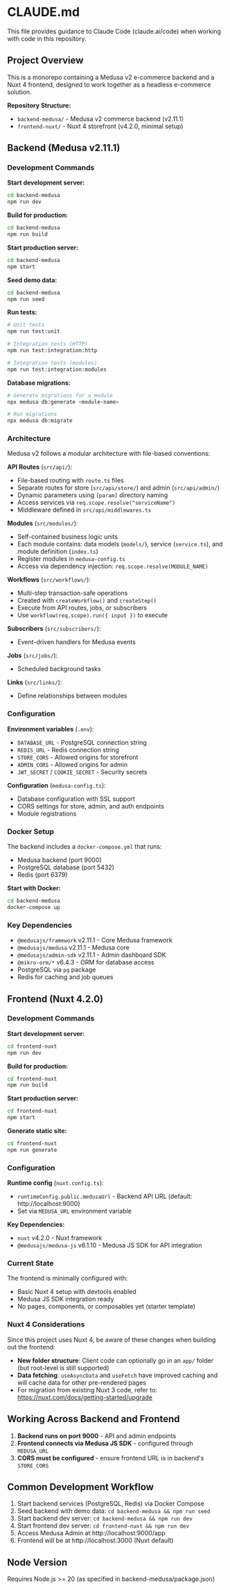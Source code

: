 # CLAUDE.md

This file provides guidance to Claude Code (claude.ai/code) when working with code in this repository.

## Project Overview

This is a monorepo containing a Medusa v2 e-commerce backend and a Nuxt 4 frontend, designed to work together as a headless e-commerce solution.

**Repository Structure:**
- `backend-medusa/` - Medusa v2 commerce backend (v2.11.1)
- `frontend-nuxt/` - Nuxt 4 storefront (v4.2.0, minimal setup)

## Backend (Medusa v2.11.1)

### Development Commands

**Start development server:**
```bash
cd backend-medusa
npm run dev
```

**Build for production:**
```bash
cd backend-medusa
npm run build
```

**Start production server:**
```bash
cd backend-medusa
npm start
```

**Seed demo data:**
```bash
cd backend-medusa
npm run seed
```

**Run tests:**
```bash
# Unit tests
npm run test:unit

# Integration tests (HTTP)
npm run test:integration:http

# Integration tests (modules)
npm run test:integration:modules
```

**Database migrations:**
```bash
# Generate migrations for a module
npx medusa db:generate <module-name>

# Run migrations
npx medusa db:migrate
```

### Architecture

Medusa v2 follows a modular architecture with file-based conventions:

**API Routes** (`src/api/`):
- File-based routing with `route.ts` files
- Separate routes for store (`src/api/store/`) and admin (`src/api/admin/`)
- Dynamic parameters using `[param]` directory naming
- Access services via `req.scope.resolve("serviceName")`
- Middleware defined in `src/api/middlewares.ts`

**Modules** (`src/modules/`):
- Self-contained business logic units
- Each module contains: data models (`models/`), service (`service.ts`), and module definition (`index.ts`)
- Register modules in `medusa-config.ts`
- Access via dependency injection: `req.scope.resolve(MODULE_NAME)`

**Workflows** (`src/workflows/`):
- Multi-step transaction-safe operations
- Created with `createWorkflow()` and `createStep()`
- Execute from API routes, jobs, or subscribers
- Use `workflow(req.scope).run({ input })` to execute

**Subscribers** (`src/subscribers/`):
- Event-driven handlers for Medusa events

**Jobs** (`src/jobs/`):
- Scheduled background tasks

**Links** (`src/links/`):
- Define relationships between modules

### Configuration

**Environment variables** (`.env`):
- `DATABASE_URL` - PostgreSQL connection string
- `REDIS_URL` - Redis connection string
- `STORE_CORS` - Allowed origins for storefront
- `ADMIN_CORS` - Allowed origins for admin
- `JWT_SECRET` / `COOKIE_SECRET` - Security secrets

**Configuration** (`medusa-config.ts`):
- Database configuration with SSL support
- CORS settings for store, admin, and auth endpoints
- Module registrations

### Docker Setup

The backend includes a `docker-compose.yml` that runs:
- Medusa backend (port 9000)
- PostgreSQL database (port 5432)
- Redis (port 6379)

**Start with Docker:**
```bash
cd backend-medusa
docker-compose up
```

### Key Dependencies

- `@medusajs/framework` v2.11.1 - Core Medusa framework
- `@medusajs/medusa` v2.11.1 - Medusa core
- `@medusajs/admin-sdk` v2.11.1 - Admin dashboard SDK
- `@mikro-orm/*` v6.4.3 - ORM for database access
- PostgreSQL via `pg` package
- Redis for caching and job queues

## Frontend (Nuxt 4.2.0)

### Development Commands

**Start development server:**
```bash
cd frontend-nuxt
npm run dev
```

**Build for production:**
```bash
cd frontend-nuxt
npm run build
```

**Start production server:**
```bash
cd frontend-nuxt
npm start
```

**Generate static site:**
```bash
cd frontend-nuxt
npm run generate
```

### Configuration

**Runtime config** (`nuxt.config.ts`):
- `runtimeConfig.public.medusaUrl` - Backend API URL (default: http://localhost:9000)
- Set via `MEDUSA_URL` environment variable

**Key Dependencies:**
- `nuxt` v4.2.0 - Nuxt framework
- `@medusajs/medusa-js` v6.1.10 - Medusa JS SDK for API integration

### Current State

The frontend is minimally configured with:
- Basic Nuxt 4 setup with devtools enabled
- Medusa JS SDK integration ready
- No pages, components, or composables yet (starter template)

### Nuxt 4 Considerations

Since this project uses Nuxt 4, be aware of these changes when building out the frontend:
- **New folder structure**: Client code can optionally go in an `app/` folder (but root-level is still supported)
- **Data fetching**: `useAsyncData` and `useFetch` have improved caching and will cache data for other pre-rendered pages
- For migration from existing Nuxt 3 code, refer to: https://nuxt.com/docs/getting-started/upgrade

## Working Across Backend and Frontend

1. **Backend runs on port 9000** - API and admin endpoints
2. **Frontend connects via Medusa JS SDK** - configured through `MEDUSA_URL`
3. **CORS must be configured** - ensure frontend URL is in backend's `STORE_CORS`

## Common Development Workflow

1. Start backend services (PostgreSQL, Redis) via Docker Compose
2. Seed backend with demo data: `cd backend-medusa && npm run seed`
3. Start backend dev server: `cd backend-medusa && npm run dev`
4. Start frontend dev server: `cd frontend-nuxt && npm run dev`
5. Access Medusa Admin at http://localhost:9000/app
6. Frontend will be at http://localhost:3000 (Nuxt default)

## Node Version

Requires Node.js >= 20 (as specified in backend-medusa/package.json)
